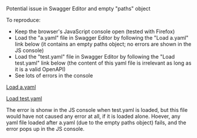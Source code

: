 Potential issue in Swagger Editor and empty "paths" object

To reproduce:
* Keep the browser's JavaScript console open (tested with Firefox)
* Load the "a.yaml" file in Swagger Editor by following the "Load a.yaml" link below (it contains an empty paths object; no errors are shown in the JS console)
* Load the "test.yaml" file in Swagger Editor by following the "Load test.yaml" link below (the content of this yaml file is irrelevant as long as it is a valid OpenAPI)
* See lots of errors in the console

[Load a.yaml](https://editor.swagger.io/?url=https://raw.githubusercontent.com/jdegre/jdegre.github.io/master/test/a.yaml)

[Load test.yaml](https://editor.swagger.io/?url=https://raw.githubusercontent.com/jdegre/jdegre.github.io/master/test/test.yaml)

The error is shonw in the JS console when test.yaml is loaded, but this file would have not caused any error at all, if it is loaded alone. Hoever, any yaml file loaded after a.yaml (due to the empty paths object) fails, and the error pops up in the JS console.
